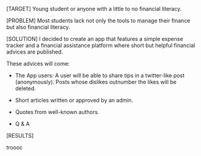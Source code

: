 [TARGET]
Young student or anyone with a little to no financial literacy.

[PROBLEM]
Most students lack not only the tools to manage their finance but also financial literacy.

[SOLUTION]
I decided to create an app that features a simple expense tracker and a financial assistance platform where short but helpful financial advices are published.

These advices will come:

- The App users: A user will be able to share tips in a twitter-like post (anonymously). Posts whose dislikes outnumber the likes will be deleted.

- Short articles written or approved by an admin.

- Quotes from well-known authors.

- Q & A

[RESULTS]

troooc
